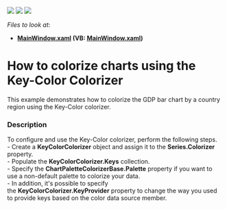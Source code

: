 <!-- default badges list -->
![](https://img.shields.io/endpoint?url=https://codecentral.devexpress.com/api/v1/VersionRange/128568855/15.1.3%2B)
[![](https://img.shields.io/badge/Open_in_DevExpress_Support_Center-FF7200?style=flat-square&logo=DevExpress&logoColor=white)](https://supportcenter.devexpress.com/ticket/details/T245294)
[![](https://img.shields.io/badge/📖_How_to_use_DevExpress_Examples-e9f6fc?style=flat-square)](https://docs.devexpress.com/GeneralInformation/403183)
<!-- default badges end -->
<!-- default file list -->
*Files to look at*:

* **[MainWindow.xaml](./CS/KeyColorColorizer/MainWindow.xaml) (VB: [MainWindow.xaml](./VB/KeyColorColorizer/MainWindow.xaml))**
<!-- default file list end -->
# How to colorize charts using the Key-Color Colorizer


This example demonstrates how to colorize the GDP bar chart by a country region using the Key-Color colorizer.


<h3>Description</h3>

To configure and use the Key-Color colorizer, perform the following steps.<br />- Create a <strong>KeyColorColorizer</strong> object and assign it to the <strong>Series.Colorizer</strong> property.<br />- Populate the&nbsp;<strong>KeyColorColorizer.Keys</strong>&nbsp;collection.<br />- Specify the&nbsp;<strong>ChartPaletteColorizerBase.Palette</strong>&nbsp;property if you want to use a non-default palette to colorize your data.<br />- In addition, it's possible to specify the&nbsp;<strong>KeyColorColorizer.KeyProvider</strong>&nbsp;property to change the way you used to provide keys based on the color data source member.

<br/>


